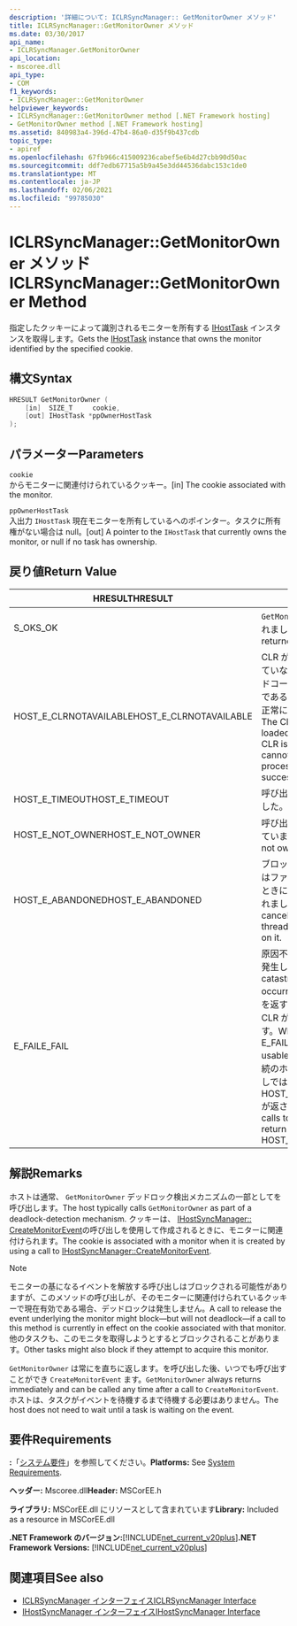```yaml
---
description: '詳細について: ICLRSyncManager:: GetMonitorOwner メソッド'
title: ICLRSyncManager::GetMonitorOwner メソッド
ms.date: 03/30/2017
api_name:
- ICLRSyncManager.GetMonitorOwner
api_location:
- mscoree.dll
api_type:
- COM
f1_keywords:
- ICLRSyncManager::GetMonitorOwner
helpviewer_keywords:
- ICLRSyncManager::GetMonitorOwner method [.NET Framework hosting]
- GetMonitorOwner method [.NET Framework hosting]
ms.assetid: 840983a4-396d-47b4-86a0-d35f9b437cdb
topic_type:
- apiref
ms.openlocfilehash: 67fb966c415009236cabef5e6b4d27cbb90d50ac
ms.sourcegitcommit: ddf7edb67715a5b9a45e3dd44536dabc153c1de0
ms.translationtype: MT
ms.contentlocale: ja-JP
ms.lasthandoff: 02/06/2021
ms.locfileid: "99785030"
---
```

# <a name="iclrsyncmanagergetmonitorowner-method"></a><span data-ttu-id="b4658-103">ICLRSyncManager::GetMonitorOwner メソッド</span><span class="sxs-lookup"><span data-stu-id="b4658-103">ICLRSyncManager::GetMonitorOwner Method</span></span>

<span data-ttu-id="b4658-104">指定したクッキーによって識別されるモニターを所有する [IHostTask](ihosttask-interface.md) インスタンスを取得します。</span><span class="sxs-lookup"><span data-stu-id="b4658-104">Gets the [IHostTask](ihosttask-interface.md) instance that owns the monitor identified by the specified cookie.</span></span>  
  
## <a name="syntax"></a><span data-ttu-id="b4658-105">構文</span><span class="sxs-lookup"><span data-stu-id="b4658-105">Syntax</span></span>  
  
```cpp  
HRESULT GetMonitorOwner (  
    [in]  SIZE_T     cookie,  
    [out] IHostTask *ppOwnerHostTask  
);  
```  
  
## <a name="parameters"></a><span data-ttu-id="b4658-106">パラメーター</span><span class="sxs-lookup"><span data-stu-id="b4658-106">Parameters</span></span>  

 `cookie`  
 <span data-ttu-id="b4658-107">からモニターに関連付けられているクッキー。</span><span class="sxs-lookup"><span data-stu-id="b4658-107">[in] The cookie associated with the monitor.</span></span>  
  
 `ppOwnerHostTask`  
 <span data-ttu-id="b4658-108">入出力 `IHostTask` 現在モニターを所有しているへのポインター。タスクに所有権がない場合は null。</span><span class="sxs-lookup"><span data-stu-id="b4658-108">[out] A pointer to the `IHostTask` that currently owns the monitor, or null if no task has ownership.</span></span>  
  
## <a name="return-value"></a><span data-ttu-id="b4658-109">戻り値</span><span class="sxs-lookup"><span data-stu-id="b4658-109">Return Value</span></span>  
  
|<span data-ttu-id="b4658-110">HRESULT</span><span class="sxs-lookup"><span data-stu-id="b4658-110">HRESULT</span></span>|<span data-ttu-id="b4658-111">説明</span><span class="sxs-lookup"><span data-stu-id="b4658-111">Description</span></span>|  
|-------------|-----------------|  
|<span data-ttu-id="b4658-112">S_OK</span><span class="sxs-lookup"><span data-stu-id="b4658-112">S_OK</span></span>|<span data-ttu-id="b4658-113">`GetMonitorOwner` 正常に返されました。</span><span class="sxs-lookup"><span data-stu-id="b4658-113">`GetMonitorOwner` returned successfully.</span></span>|  
|<span data-ttu-id="b4658-114">HOST_E_CLRNOTAVAILABLE</span><span class="sxs-lookup"><span data-stu-id="b4658-114">HOST_E_CLRNOTAVAILABLE</span></span>|<span data-ttu-id="b4658-115">CLR がプロセスに読み込まれていないか、CLR がマネージドコードを実行できない状態であるか、または呼び出しが正常に処理されていません。</span><span class="sxs-lookup"><span data-stu-id="b4658-115">The CLR has not been loaded into a process, or the CLR is in a state in which it cannot run managed code or process the call successfully.</span></span>|  
|<span data-ttu-id="b4658-116">HOST_E_TIMEOUT</span><span class="sxs-lookup"><span data-stu-id="b4658-116">HOST_E_TIMEOUT</span></span>|<span data-ttu-id="b4658-117">呼び出しがタイムアウトしました。</span><span class="sxs-lookup"><span data-stu-id="b4658-117">The call timed out.</span></span>|  
|<span data-ttu-id="b4658-118">HOST_E_NOT_OWNER</span><span class="sxs-lookup"><span data-stu-id="b4658-118">HOST_E_NOT_OWNER</span></span>|<span data-ttu-id="b4658-119">呼び出し元がロックを所有していません。</span><span class="sxs-lookup"><span data-stu-id="b4658-119">The caller does not own the lock.</span></span>|  
|<span data-ttu-id="b4658-120">HOST_E_ABANDONED</span><span class="sxs-lookup"><span data-stu-id="b4658-120">HOST_E_ABANDONED</span></span>|<span data-ttu-id="b4658-121">ブロックされたスレッドまたはファイバーが待機しているときに、イベントが取り消されました。</span><span class="sxs-lookup"><span data-stu-id="b4658-121">An event was canceled while a blocked thread or fiber was waiting on it.</span></span>|  
|<span data-ttu-id="b4658-122">E_FAIL</span><span class="sxs-lookup"><span data-stu-id="b4658-122">E_FAIL</span></span>|<span data-ttu-id="b4658-123">原因不明の致命的なエラーが発生しました。</span><span class="sxs-lookup"><span data-stu-id="b4658-123">An unknown catastrophic failure occurred.</span></span> <span data-ttu-id="b4658-124">メソッドが E_FAIL を返すと、そのプロセス内で CLR が使用できなくなります。</span><span class="sxs-lookup"><span data-stu-id="b4658-124">When a method returns E_FAIL, the CLR is no longer usable within the process.</span></span> <span data-ttu-id="b4658-125">後続のホストメソッドの呼び出しでは HOST_E_CLRNOTAVAILABLE が返されます。</span><span class="sxs-lookup"><span data-stu-id="b4658-125">Subsequent calls to hosting methods return HOST_E_CLRNOTAVAILABLE.</span></span>|  
  
## <a name="remarks"></a><span data-ttu-id="b4658-126">解説</span><span class="sxs-lookup"><span data-stu-id="b4658-126">Remarks</span></span>  

 <span data-ttu-id="b4658-127">ホストは通常、 `GetMonitorOwner` デッドロック検出メカニズムの一部としてを呼び出します。</span><span class="sxs-lookup"><span data-stu-id="b4658-127">The host typically calls `GetMonitorOwner` as part of a deadlock-detection mechanism.</span></span> <span data-ttu-id="b4658-128">クッキーは、 [IHostSyncManager:: CreateMonitorEvent](ihostsyncmanager-createmonitorevent-method.md)の呼び出しを使用して作成されるときに、モニターに関連付けられます。</span><span class="sxs-lookup"><span data-stu-id="b4658-128">The cookie is associated with a monitor when it is created by using a call to [IHostSyncManager::CreateMonitorEvent](ihostsyncmanager-createmonitorevent-method.md).</span></span>  
  
> [!NOTE]
> <span data-ttu-id="b4658-129">モニターの基になるイベントを解放する呼び出しはブロックされる可能性がありますが、このメソッドの呼び出しが、そのモニターに関連付けられているクッキーで現在有効である場合、デッドロックは発生しません。</span><span class="sxs-lookup"><span data-stu-id="b4658-129">A call to release the event underlying the monitor might block—but will not deadlock—if a call to this method is currently in effect on the cookie associated with that monitor.</span></span> <span data-ttu-id="b4658-130">他のタスクも、このモニタを取得しようとするとブロックされることがあります。</span><span class="sxs-lookup"><span data-stu-id="b4658-130">Other tasks might also block if they attempt to acquire this monitor.</span></span>  
  
 <span data-ttu-id="b4658-131">`GetMonitorOwner` は常にを直ちに返します。を呼び出した後、いつでも呼び出すことができ `CreateMonitorEvent` ます。</span><span class="sxs-lookup"><span data-stu-id="b4658-131">`GetMonitorOwner` always returns immediately and can be called any time after a call to `CreateMonitorEvent`.</span></span> <span data-ttu-id="b4658-132">ホストは、タスクがイベントを待機するまで待機する必要はありません。</span><span class="sxs-lookup"><span data-stu-id="b4658-132">The host does not need to wait until a task is waiting on the event.</span></span>  
  
## <a name="requirements"></a><span data-ttu-id="b4658-133">要件</span><span class="sxs-lookup"><span data-stu-id="b4658-133">Requirements</span></span>  

 <span data-ttu-id="b4658-134">**:**「[システム要件](../../get-started/system-requirements.md)」を参照してください。</span><span class="sxs-lookup"><span data-stu-id="b4658-134">**Platforms:** See [System Requirements](../../get-started/system-requirements.md).</span></span>  
  
 <span data-ttu-id="b4658-135">**ヘッダー:** Mscoree.dll</span><span class="sxs-lookup"><span data-stu-id="b4658-135">**Header:** MSCorEE.h</span></span>  
  
 <span data-ttu-id="b4658-136">**ライブラリ:** MSCorEE.dll にリソースとして含まれています</span><span class="sxs-lookup"><span data-stu-id="b4658-136">**Library:** Included as a resource in MSCorEE.dll</span></span>  
  
 <span data-ttu-id="b4658-137">**.NET Framework のバージョン:**[!INCLUDE[net_current_v20plus](../../../../includes/net-current-v20plus-md.md)]</span><span class="sxs-lookup"><span data-stu-id="b4658-137">**.NET Framework Versions:** [!INCLUDE[net_current_v20plus](../../../../includes/net-current-v20plus-md.md)]</span></span>  
  
## <a name="see-also"></a><span data-ttu-id="b4658-138">関連項目</span><span class="sxs-lookup"><span data-stu-id="b4658-138">See also</span></span>

- [<span data-ttu-id="b4658-139">ICLRSyncManager インターフェイス</span><span class="sxs-lookup"><span data-stu-id="b4658-139">ICLRSyncManager Interface</span></span>](iclrsyncmanager-interface.md)
- [<span data-ttu-id="b4658-140">IHostSyncManager インターフェイス</span><span class="sxs-lookup"><span data-stu-id="b4658-140">IHostSyncManager Interface</span></span>](ihostsyncmanager-interface.md)
